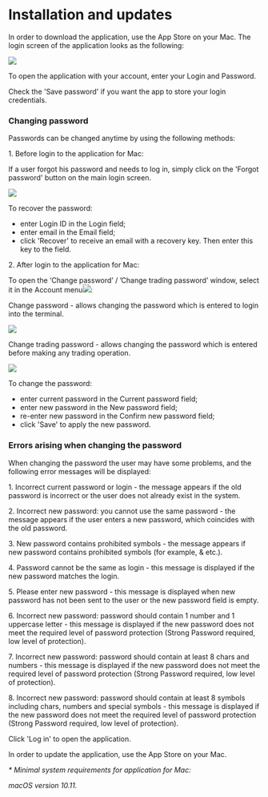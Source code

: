 # Installation and updates

In order to download the application, use the App Store on your Mac. The login screen of the application looks as the following:

![](<../../../.gitbook/assets/1 (22).png>)

To open the application with your account, enter your Login and Password.

Check the 'Save password' if you want the app to store your login credentials.

### **Changing password**

Passwords can be changed anytime by using the following methods:

1\. Before login to the application for Mac:

If a user forgot his password and needs to log in, simply click on the 'Forgot password' button on the main login screen.

![](../../../.gitbook/assets/image-2.png)

To recover the password:

* enter Login ID in the Login field;
* enter email in the Email field;
* click 'Recover' to receive an email with a recovery key. Then enter this key to the field.

2\. After login to the application for Mac: 

To open the ‘Change password’ / ’Change trading password’ window, select it in the Account menu![](<../../../.gitbook/assets/account (2).png>):

Change password - allows changing the password which is entered to login into the terminal.

![](<../../../.gitbook/assets/3 (62).png>)

Change trading password - allows changing the password which is entered before making any trading operation.

![](<../../../.gitbook/assets/4 (47).png>)

To change the password:

* enter current password in the Current password field;
* enter new password in the New password field;
* re-enter new password in the Confirm new password field;
* click 'Save' to apply the new password.

### **Errors arising when changing the password**

When changing the password the user may have some problems, and the following error messages will be displayed:

1\.    Incorrect current password or login - the message appears if the old password is incorrect or the user does not already exist in the system.

2\.    Incorrect new password: you cannot use the same password - the message appears if the user enters a new password, which coincides with the old password.

3\.    New password contains prohibited symbols - the message appears if new password contains prohibited symbols (for example, & etc.).

4\.    Password cannot be the same as login - this message is displayed if the new password matches the login.

5\.    Please enter new password - this message is displayed when new password has not been sent to the user or the new password field is empty.

6\.    Incorrect new password: password should contain 1 number and 1 uppercase letter - this message is displayed if the new password does not meet the required level of password protection (Strong Password required, low level of protection).

7\.    Incorrect new password: password should contain at least 8 chars and numbers - this message is displayed if the new password does not meet the required level of password protection (Strong Password required, low level of protection).

8\.    Incorrect new password: password should contain at least 8 symbols including chars, numbers and special symbols - this message is displayed if the new password does not meet the required level of password protection (Strong Password required, low level of protection).

Click 'Log in' to open the application.

In order to update the application, use the App Store on your Mac.

 _\* Minimal system requirements for application for Mac:_

_macOS version 10.11._

